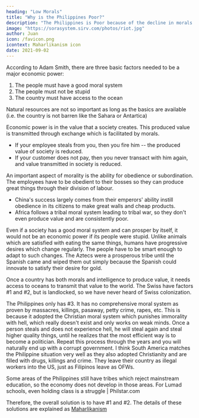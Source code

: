 ```yaml
---
heading: "Low Morals"
title: "Why is the Philippines Poor?"
description: "The Philippines is Poor because of the decline in morals from the 16th century"
image: "https://sorasystem.sirv.com/photos/riot.jpg"
author: Juan
icon: /favicon.png
icontext: Maharlikanism icon
date: 2021-09-02
---
```



According to Adam Smith, there are three basic factors needed to be a major economic power:

1. The people must have a good moral system
2. The people must not be stupid
3. The country must have access to the ocean

Natural resources are not so important as long as the basics are available (i.e. the country is not barren like the Sahara or Antartica)

Economic power is in the value that a society creates. This produced value is transmitted through exchange which is facilitated by morals. 

- If your employee steals from you, then you fire him -- the produced value of society is reduced. 
- If your customer does not pay, then you never transact with him again, and value transmitted in society is reduced. 

An important aspect of morality is the ability for obedience or subordination. The employees have to be obedient to their bosses so they can produce great things through their division of labour. 

- China's success largely comes from their emperors' ability instill obedience in its citizens to make great walls and cheap products. 
- Africa follows a tribal moral system leading to tribal war, so they don't even produce value and are consistently poor.

Even if a society has a good moral system and can prosper by itself, it would not be an economic power if its people were stupid. Unlike animals which are satisfied with eating the same things, humans have progressive desires which change regularly. The people have to be smart enough to adapt to such changes. The Aztecs were a prosperous tribe until the Spanish came and wiped them out simply because the Spanish could innovate to satisfy their desire for gold.

Once a country has both morals and intelligence to produce value, it needs access to oceans to transmit that value to the world. The Swiss have factors #1 and #2, but is landlocked, so we have never heard of Swiss colonization.

The Philippines only has #3. It has no comprehensive moral system as proven by massacres, killings, pasaway, petty crime, rapes, etc. This is because it adopted the Christian moral system which punishes immorality with hell, which really doesn't exist and only works on weak minds. Once a person steals and does not experience hell, he will steal again and steal higher quality things, until he realizes that the most efficient way is to become a politician. Repeat this process through the years and you will naturally end up with a corrupt government. I think South America matches the Philippine situation very well as they also adopted Christianity and are filled with drugs, killings and crime. They leave their country as illegal workers into the US, just as Filipinos leave as OFWs.

Some areas of the Philippines still have tribes which reject mainstream education, so the economy does not develop in those areas. For Lumad schools, even holding class is a struggle | Philstar.com

Therefore, the overall solution is to have #1 and #2. The details of these solutions are explained as [Maharlikanism](/advocacy/maharlikanism)
